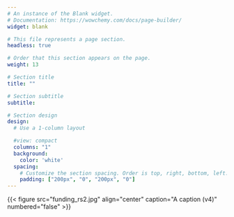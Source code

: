 ```yaml
---
# An instance of the Blank widget.
# Documentation: https://wowchemy.com/docs/page-builder/
widget: blank

# This file represents a page section.
headless: true

# Order that this section appears on the page.
weight: 13

# Section title
title: ""

# Section subtitle
subtitle:

# Section design
design:
  # Use a 1-column layout

  #view: compact
  columns: "1"
  background:
    color: 'white'
  spacing:
    # Customize the section spacing. Order is top, right, bottom, left.
    padding: ["200px", "0", "200px", "0"]
---
```


<!-- ![screen reader text](funding_rs.jpg "") -->

{{< figure src="funding_rs2.jpg" align="center" caption="A caption (v4)" numbered="false" >}}